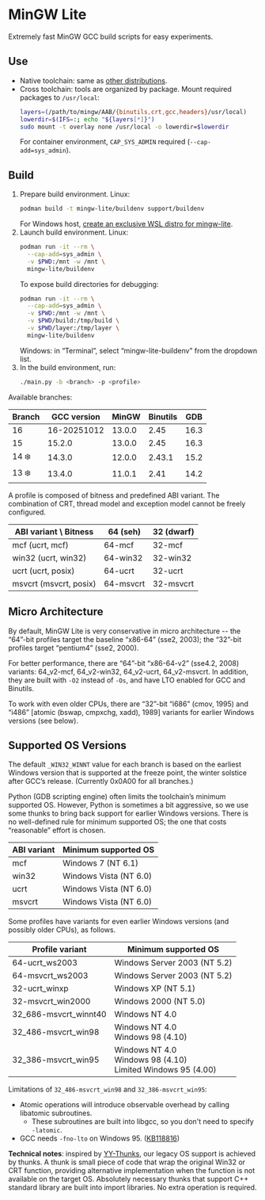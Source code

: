 # MinGW Lite

Extremely fast MinGW GCC build scripts for easy experiments.

## Use

- Native toolchain: same as [other distributions](https://www.mingw-w64.org/downloads/).
- Cross toolchain: tools are organized by package. Mount required packages to `/usr/local`:
  ```bash
  layers=(/path/to/mingw/AAB/{binutils,crt,gcc,headers}/usr/local)
  lowerdir=$(IFS=:; echo "${layers[*]}")
  sudo mount -t overlay none /usr/local -o lowerdir=$lowerdir
  ```
  For container environment, `CAP_SYS_ADMIN` required (`--cap-add=sys_admin`).

## Build

1. Prepare build environment. Linux:
   ```bash
   podman build -t mingw-lite/buildenv support/buildenv
   ```
   For Windows host, [create an exclusive WSL distro for mingw-lite](doc/wsl-buildenv.md).
2. Launch build environment. Linux:
   ```bash
   podman run -it --rm \
     --cap-add=sys_admin \
     -v $PWD:/mnt -w /mnt \
     mingw-lite/buildenv
   ```
   To expose build directories for debugging:
   ```bash
   podman run -it --rm \
     --cap-add=sys_admin \
     -v $PWD:/mnt -w /mnt \
     -v $PWD/build:/tmp/build \
     -v $PWD/layer:/tmp/layer \
     mingw-lite/buildenv
   ```
   Windows: in “Terminal”, select “mingw-lite-buildenv” from the dropdown list.
3. In the build environment, run:
   ```bash
   ./main.py -b <branch> -p <profile>
   ```

Available branches:

| Branch | GCC version | MinGW | Binutils | GDB |
| ------ | ----------- | ----- | -------- | --- |
| 16 | 16-20251012 | 13.0.0 | 2.45 | 16.3 |
| 15 | 15.2.0 | 13.0.0 | 2.45 | 16.3 |
| 14 ❄️ | 14.3.0 | 12.0.0 | 2.43.1 | 15.2 |
| 13 ❄️ | 13.4.0 | 11.0.1 | 2.41 | 14.2 |

A profile is composed of bitness and predefined ABI variant. The combination of CRT, thread model and exception model cannot be freely configured.

| ABI variant \ Bitness | 64 (seh) | 32 (dwarf) |
| --------------------- | -------- | ---------- |
| mcf (ucrt, mcf) | 64-mcf | 32-mcf |
| win32 (ucrt, win32) | 64-win32 | 32-win32 |
| ucrt (ucrt, posix) | 64-ucrt | 32-ucrt |
| msvcrt (msvcrt, posix) | 64-msvcrt | 32-msvcrt |

## Micro Architecture

By default, MinGW Lite is very conservative in micro architecture -- the “64”-bit profiles target the baseline “x86-64” (sse2, 2003); the “32”-bit profiles target “pentium4” (sse2, 2000).

For better performance, there are “64”-bit “x86-64-v2” (sse4.2, 2008) variants: 64_v2-mcf, 64_v2-win32, 64_v2-ucrt, 64_v2-msvcrt. In addition, they are built with `-O2` instead of `-Os`, and have LTO enabled for GCC and Binutils.

To work with even older CPUs, there are “32”-bit “i686” (cmov, 1995) and “i486” [atomic (bswap, cmpxchg, xadd), 1989] variants for earlier Windows versions (see below).

## Supported OS Versions

The default `_WIN32_WINNT` value for each branch is based on the earliest Windows version that is supported at the freeze point, the winter solstice after GCC’s release. (Currently 0x0A00 for all branches.)

Python (GDB scripting engine) often limits the toolchain’s minimum supported OS. However, Python is sometimes a bit aggressive, so we use some thunks to bring back support for earlier Windows versions. There is no well-defined rule for minimum supported OS; the one that costs “reasonable” effort is chosen.

| ABI variant | Minimum supported OS |
| ----------- | -------------------- |
| mcf | Windows 7 (NT 6.1) |
| win32 | Windows Vista (NT 6.0) |
| ucrt | Windows Vista (NT 6.0) |
| msvcrt | Windows Vista (NT 6.0) |

Some profiles have variants for even earlier Windows versions (and possibly older CPUs), as follows.

| Profile variant | Minimum supported OS |
| --------------- | -------------------- |
| 64-ucrt_ws2003 | Windows Server 2003 (NT 5.2) |
| 64-msvcrt_ws2003 | Windows Server 2003 (NT 5.2) |
| 32-ucrt_winxp | Windows XP (NT 5.1) |
| 32-msvcrt_win2000 | Windows 2000 (NT 5.0) |
| 32_686-msvcrt_winnt40 | Windows NT 4.0 |
| 32_486-msvcrt_win98 | Windows NT 4.0<br>Windows 98 (4.10) |
| 32_386-msvcrt_win95 | Windows NT 4.0<br>Windows 98 (4.10)<br>Limited Windows 95 (4.00) |

Limitations of `32_486-msvcrt_win98` and `32_386-msvcrt_win95`:

- Atomic operations will introduce observable overhead by calling libatomic subroutines.
  - These subroutines are built into libgcc, so you don't need to specify `-latomic`.
- GCC needs `-fno-lto` on Windows 95. ([KB118816](./doc/kb-118816.md))

**Technical notes**: inspired by [YY-Thunks](https://github.com/Chuyu-Team/YY-Thunks), our legacy OS support is achieved by thunks. A thunk is small piece of code that wrap the original Win32 or CRT function, providing alternative implementation when the function is not available on the target OS. Absolutely necessary thunks that support C++ standard library are built into import libraries. No extra operation is required.
